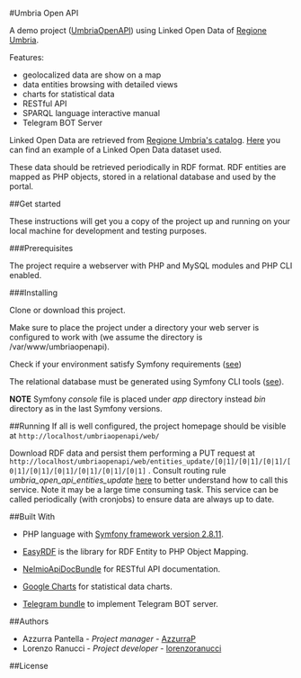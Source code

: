 #Umbria Open API

A demo project ([UmbriaOpenAPI](https://umbriaopenapi.regione.umbria.it)) using Linked Open Data of [Regione Umbria](http://www.regione.umbria.it/home).

Features:
* geolocalized data are show on a map
* data entities browsing with detailed views
* charts for statistical data
* RESTful API
* SPARQL language interactive manual
* Telegram BOT Server


Linked Open Data are retrieved from [Regione Umbria's catalog](http://dati.umbria.it/). [Here](http://dati.umbria.it/dataset/turismo-attrattori) you can find an example of a Linked Open Data dataset used.

These data should be retrieved periodically in RDF format. RDF entities are mapped as PHP objects, stored in a relational database and used by the portal.

##Get started

These instructions will get you a copy of the project up and running on your local machine for development and testing purposes.

###Prerequisites

The project require a webserver with PHP and MySQL modules and PHP CLI enabled.

###Installing

Clone or download this project.

Make sure to place the project under a directory your web server is configured to work with (we assume the directory is /var/www/umbriaopenapi).

Check if your environment satisfy Symfony requirements ([see](https://symfony.com/doc/current/reference/requirements.html))

The relational database must be generated using Symfony CLI tools ([see](http://symfony.com/doc/current/doctrine.html)).

**NOTE** Symfony *console* file is placed under *app* directory instead *bin* directory as in the last Symfony versions.


##Running
If all is well configured, the project homepage should be visible at ```http://localhost/umbriaopenapi/web/```

Download RDF data and persist them performing a PUT request at ```http://localhost/umbriaopenapi/web/entities_update/[0|1]/[0|1]/[0|1]/[0|1]/[0|1]/[0|1]/[0|1]/[0|1]/[0|1]``` .
Consult routing rule *umbria_open_api_entities_update* [here](\src\Umbria\OpenApiBundle\Resources\config\routing.yml) to better understand how to call this service. Note it may be a large time consuming task.
This service can be called periodically (with cronjobs) to ensure data are always up to date.

##Built With

* PHP language with [Symfony framework version 2.8.11](https://symfony.com/).



* [EasyRDF](http://www.easyrdf.org/) is the library for RDF Entity to PHP Object Mapping.

* [NelmioApiDocBundle](https://github.com/nelmio/NelmioApiDocBundle) for RESTful API documentation.

* [Google Charts](https://developers.google.com/chart/) for statistical data charts.

* [Telegram bundle](https://packagist.org/packages/shaygan/telegram-bot-api-bundle) to implement Telegram BOT server.

##Authors

* Azzurra Pantella - *Project manager* - [AzzurraP](https://github.com/AzzurraP)
* Lorenzo Ranucci - *Project developer* - [lorenzoranucci](https://github.com/lorenzoranucci)

##License




